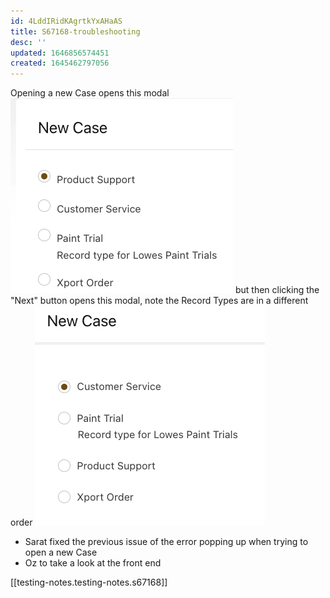 ```yaml
---
id: 4LddIRidKAgrtkYxAHaAS
title: S67168-troubleshooting
desc: ''
updated: 1646856574451
created: 1645462797056
---
```


Opening a new Case opens this modal
![](/assets/images/2022-02-21-12-00-18.png)
but then clicking the "Next" button opens this modal, note the Record Types are in a different order
![](/assets/images/2022-02-21-12-00-06.png)

- Sarat fixed the previous issue of the error popping up when trying to open a new Case
- Oz to take a look at the front end

[[testing-notes.testing-notes.s67168]]
